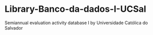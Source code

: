 # Library-Banco-da-dados-I-UCSal
Semiannual evaluation activity database I by Universidade Católica do Salvador

